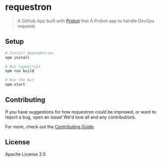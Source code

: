 # requestron

> A GitHub App built with [Probot](https://github.com/probot/probot) that A Probot app to handle DevOps requests

## Setup

```sh
# Install dependencies
npm install

# Run typescript
npm run build

# Run the bot
npm start
```

## Contributing

If you have suggestions for how requestron could be improved, or want to report a bug, open an issue! We'd love all and any contributions.

For more, check out the [Contributing Guide](CONTRIBUTING.md).

## License

Apache License 2.0
